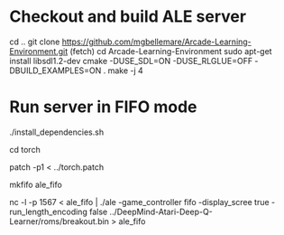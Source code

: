 # Checkout and build ALE server

cd ..
git clone https://github.com/mgbellemare/Arcade-Learning-Environment.git (fetch)
cd Arcade-Learning-Environment
sudo apt-get install libsdl1.2-dev
cmake -DUSE_SDL=ON -DUSE_RLGLUE=OFF -DBUILD_EXAMPLES=ON .
make -j 4

# Run server in FIFO mode
./install_dependencies.sh

cd torch

patch -p1 < ../torch.patch

mkfifo ale_fifo

nc -l -p 1567 < ale_fifo | ./ale -game_controller fifo -display_scree true -run_length_encoding false ../DeepMind-Atari-Deep-Q-Learner/roms/breakout.bin > ale_fifo
